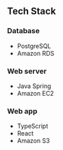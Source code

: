 ## Tech Stack

### Database

- PostgreSQL
- Amazon RDS

### Web server

- Java Spring
- Amazon EC2

### Web app

- TypeScript
- React
- Amazon S3

